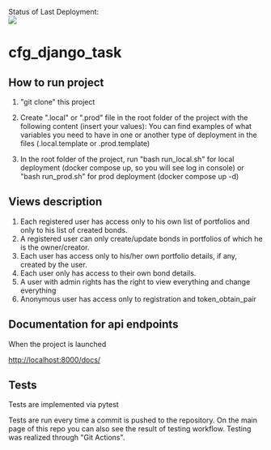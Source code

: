 Status of Last Deployment:<br>
<img src="https://github.com/kaskad737/cfg_django_task/actions/workflows/django.yml/badge.svg?branch=master">
<br>

# cfg_django_task

## How to run project

1. "git clone" this project
2. Create ".local" or ".prod" file in the root folder of the project with the following content (insert your values):
   You can find examples of what variables you need to have in one or another type of deployment in the files (.local.template or .prod.template)

3. In the root folder of the project, run "bash run_local.sh" for local deployment (docker compose up, so you will see log in console) or "bash run_prod.sh" for prod deployment (docker compose up -d)

## Views description

1. Each registered user has access only to his own list of portfolios and only to his list of created bonds.
2. A registered user can only create/update bonds in portfolios of which he is the owner/creator.
3. Each user has access only to his/her own portfolio details, if any, created by the user.
4. Each user only has access to their own bond details.
5. A user with admin rights has the right to view everything and change everything
6. Anonymous user has access only to registration and token_obtain_pair

## Documentation for api endpoints

When the project is launched

<http://localhost:8000/docs/>

## Tests

Tests are implemented via pytest

Tests are run every time a commit is pushed to the repository. On the main page of this repo you can also see the result of testing workflow. Testing was realized through "Git Actions".
